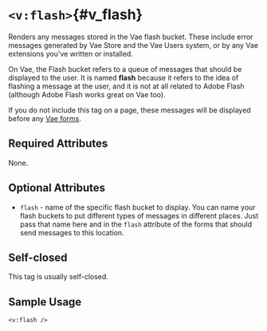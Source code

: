 # `<v:flash>`{#v_flash}

Renders any messages stored in the Vae flash bucket. These include error
messages generated by Vae Store and the Vae Users system, or by any Vae
extensions you've written or installed.

On Vae, the Flash bucket refers to a queue of messages that should be
displayed to the user. It is named **flash** because it refers to the
idea of flashing a message at the user, and it is not at all related to
Adobe Flash (although Adobe Flash works great on Vae too).

If you do not include this tag on a page, these messages will be
displayed before any [Vae forms](#v_form).

## Required Attributes

None.

## Optional Attributes

-   `flash` - name of the specific flash bucket to display. You can name
    your flash buckets to put different types of messages in
    different places. Just pass that name here and in the `flash`
    attribute of the forms that should send messages to this location.

## Self-closed

This tag is usually self-closed.

## Sample Usage

    <v:flash />
